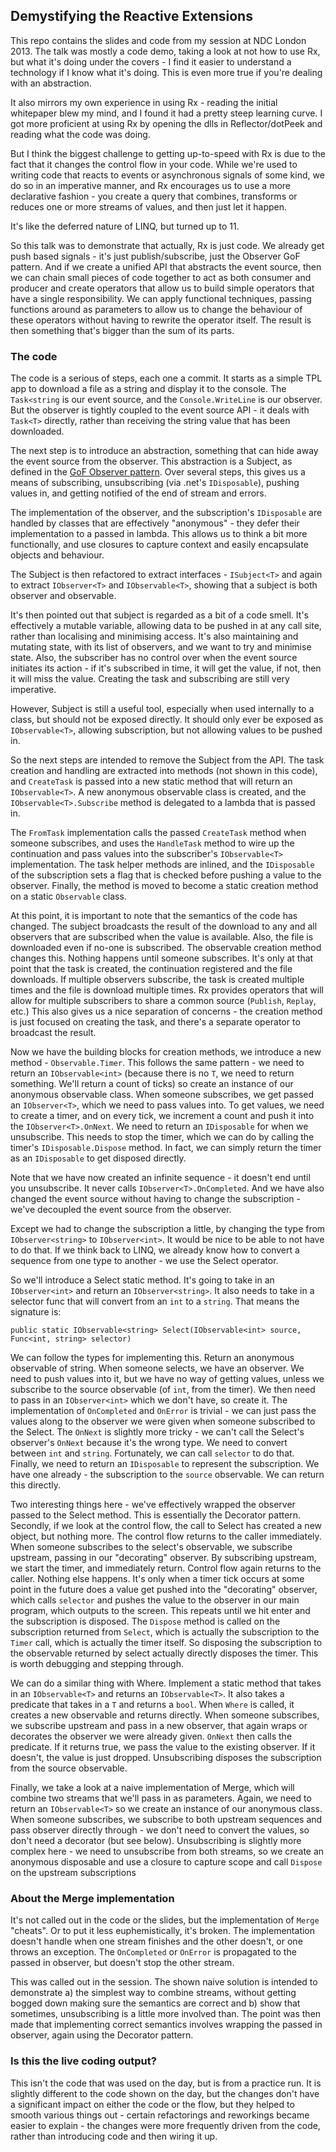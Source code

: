 ## Demystifying the Reactive Extensions ##

This repo contains the slides and code from my session at NDC London 2013. The talk was mostly a code demo, taking a look at not how to use Rx, but what it's doing under the covers - I find it easier to understand a technology if I know what it's doing. This is even more true if you're dealing with an abstraction.

It also mirrors my own experience in using Rx - reading the initial whitepaper blew my mind, and I found it had a pretty steep learning curve. I got more proficient at using Rx by opening the dlls in Reflector/dotPeek and reading what the code was doing.

But I think the biggest challenge to getting up-to-speed with Rx is due to the fact that it changes the control flow in your code. While we're used to writing code that reacts to events or asynchronous signals of some kind, we do so in an imperative manner, and Rx encourages us to use a more declarative fashion - you create a query that combines, transforms or reduces one or more streams of values, and then just let it happen.

It's like the deferred nature of LINQ, but turned up to 11.

So this talk was to demonstrate that actually, Rx is just code. We already get push based signals - it's just publish/subscribe, just the Observer GoF pattern. And if we create a unified API that abstracts the event source, then we can chain small pieces of code together to act as both consumer and producer and create operators that allow us to build simple operators that have a single responsibility. We can apply functional techniques, passing functions around as parameters to allow us to change the behaviour of these operators without having to rewrite the operator itself. The result is then something that's bigger than the sum of its parts.

### The code ###

The code is a serious of steps, each one a commit. It starts as a simple TPL app to download a file as a string and display it to the console. The `Task<string` is our event source, and the `Console.WriteLine` is our observer. But the observer is tightly coupled to the event source API - it deals with `Task<T>` directly, rather than receiving the string value that has been downloaded.

The next step is to introduce an abstraction, something that can hide away the event source from the observer. This abstraction is a Subject, as defined in the [GoF Observer pattern](http://en.wikipedia.org/wiki/Observer_pattern). Over several steps, this gives us a means of subscribing, unsubscribing (via .net's `IDisposable`), pushing values in, and getting notified of the end of stream and errors.

The implementation of the observer, and the subscription's `IDisposable` are handled by classes that are effectively "anonymous" - they defer their implementation to a passed in lambda. This allows us to think a bit more functionally, and use closures to capture context and easily encapsulate objects and behaviour.

The Subject is then refactored to extract interfaces - `ISubject<T>` and again to extract `IObserver<T>` and `IObservable<T>`, showing that a subject is both observer and observable.

It's then pointed out that subject is regarded as a bit of a code smell. It's effectively a mutable variable, allowing data to be pushed in at any call site, rather than localising and minimising access. It's also maintaining and mutating state, with its list of observers, and we want to try and minimise state. Also, the subscriber has no control over when the event source initiates its action - if it's subscribed in time, it will get the value, if not, then it will miss the value. Creating the task and subscribing are still very imperative.

However, Subject is still a useful tool, especially when used internally to a class, but should not be exposed directly. It should only ever be exposed as `IObservable<T>`, allowing subscription, but not allowing values to be pushed in.

So the next steps are intended to remove the Subject from the API. The task creation and handling are extracted into methods (not shown in this code), and `CreateTask` is passed into a new static method that will return an `IObservable<T>`. A new anonymous observable class is created, and the `IObservable<T>.Subscribe` method is delegated to a lambda that is passed in.

The `FromTask` implementation calls the passed `CreateTask` method when someone subscribes, and uses the `HandleTask` method to wire up the continuation and pass values into the subscriber's `IObservable<T>` implementation. The task helper methods are inlined, and the `IDisposable` of the subscription sets a flag that is checked before pushing a value to the observer. Finally, the method is moved to become a static creation method on a static `Observable` class.

At this point, it is important to note that the semantics of the code has changed. The subject broadcasts the result of the download to any and all observers that are subscribed when the value is available. Also, the file is downloaded even if no-one is subscribed. The observable creation method changes this. Nothing happens until someone subscribes. It's only at that point that the task is created, the continuation registered and the file downloads. If multiple observers subscribe, the task is created multiple times and the file is download multiple times. Rx provides operators that will allow for multiple subscribers to share a common source (`Publish`, `Replay`, etc.) This also gives us a nice separation of concerns - the creation method is just focused on creating the task, and there's a separate operator to broadcast the result.

Now we have the building blocks for creation methods, we introduce a new method - `Observable.Timer`. This follows the same pattern - we need to return an `IObservable<int>` (because there is no `T`, we need to return something. We'll return a count of ticks) so create an instance of our anonymous observable class. When someone subscribes, we get passed an `IObserver<T>`, which we need to pass values into. To get values, we need to create a timer, and on every tick, we increment a count and push it into the `IObserver<T>.OnNext`. We need to return an `IDisposable` for when we unsubscribe. This needs to stop the timer, which we can do by calling the timer's `IDisposable.Dispose` method. In fact, we can simply return the timer as an `IDisposable` to get disposed directly.

Note that we have now created an infinite sequence - it doesn't end until you unsubscribe. It never calls `IObserver<T>.OnCompleted`. And we have also changed the event source without having to change the subscription - we've decoupled the event source from the observer.

Except we had to change the subscription a little, by changing the type from `IObserver<string>` to `IObserver<int>`. It would be nice to be able to not have to do that. If we think back to LINQ, we already know how to convert a sequence from one type to another - we use the Select operator.

So we'll introduce a Select static method. It's going to take in an `IObserver<int>` and return an `IObserver<string>`. It also needs to take in a selector func that will convert from an `int` to a `string`. That means the signature is:

`public static IObservable<string> Select(IObservable<int> source, Func<int, string> selector)`

We can follow the types for implementing this. Return an anonymous observable of string. When someone selects, we have an observer. We need to push values into it, but we have no way of getting values, unless we subscribe to the source observable (of `int`, from the timer). We then need to pass in an `IObserver<int>` which we don't have, so create it. The implementation of `OnCompleted` and `OnError` is trivial - we can just pass the values along to the observer we were given when someone subscribed to the Select. The `OnNext` is slightly more tricky - we can't call the Select's observer's `OnNext` because it's the wrong type. We need to convert between `int` and `string`. Fortunately, we can call `selector` to do that. Finally, we need to return an `IDisposable` to represent the subscription. We have one already - the subscription to the `source` observable. We can return this directly.

Two interesting things here - we've effectively wrapped the observer passed to the Select method. This is essentially the Decorator pattern. Secondly, if we look at the control flow, the call to Select has created a new object, but nothing more. The control flow returns to the caller immediately. When someone subscribes to the select's observable, we subscribe upstream, passing in our "decorating" observer. By subscribing upstream, we start the timer, and immediately return. Control flow again returns to the caller. Nothing else happens. It's only when a timer tick occurs at some point in the future does a value get pushed into the "decorating" observer, which calls `selector` and pushes the value to the observer in our main program, which outputs to the screen. This repeats until we hit enter and the subscription is disposed. The `Dispose` method is called on the subscription returned from `Select`, which is actually the subscription to the `Timer` call, which is actually the timer itself. So disposing the subscription to the observable returned by select actually directly disposes the timer. This is worth debugging and stepping through.

We can do a similar thing with Where. Implement a static method that takes in an `IObservable<T>` and returns an `IObservable<T>`. It also takes a predicate that takes in a `T` and returns a `bool`. When `Where` is called, it creates a new observable and returns directly. When someone subscribes, we subscribe upstream and pass in a new observer, that again wraps or decorates the observer we were already given. `OnNext` then calls the predicate. If it returns true, we pass the value to the existing observer. If it doesn't, the value is just dropped. Unsubscribing disposes the subscription from the source observable. 

Finally, we take a look at a naive implementation of Merge, which will combine two streams that we'll pass in as parameters. Again, we need to return an `IObservable<T>` so we create an instance of our anonymous class. When someone subscribes, we subscribe to both upstream sequences and pass observer directly through - we don't need to convert the values, so don't need a decorator (but see below). Unsubscribing is slightly more complex here - we need to unsubscribe from both streams, so we create an anonymous disposable and use a closure to capture scope and call `Dispose` on the upstream subscriptions

### About the Merge implementation ###

It's not called out in the code or the slides, but the implementation of `Merge` "cheats". Or to put it less euphemistically, it's broken. The implementation doesn't handle when one stream finishes and the other doesn't, or one throws an exception. The `OnCompleted` or `OnError` is propagated to the passed in observer, but doesn't stop the other stream.

This was called out in the session. The shown naive solution is intended to demonstrate a) the simplest way to combine streams, without getting bogged down making sure the semantics are correct and b) show that sometimes, unsubscribing is a little more involved than. The point was then made that implementing correct semantics involves wrapping the passed in observer, again using the Decorator pattern.

### Is this the live coding output? ###

This isn't the code that was used on the day, but is from a practice run. It is slightly different to the code shown on the day, but the changes don't have a significant impact on either the code or the flow, but they helped to smooth various things out - certain refactorings and reworkings became easier to explain - the changes were more frequently driven from the code, rather than introducing code and then wiring it up.